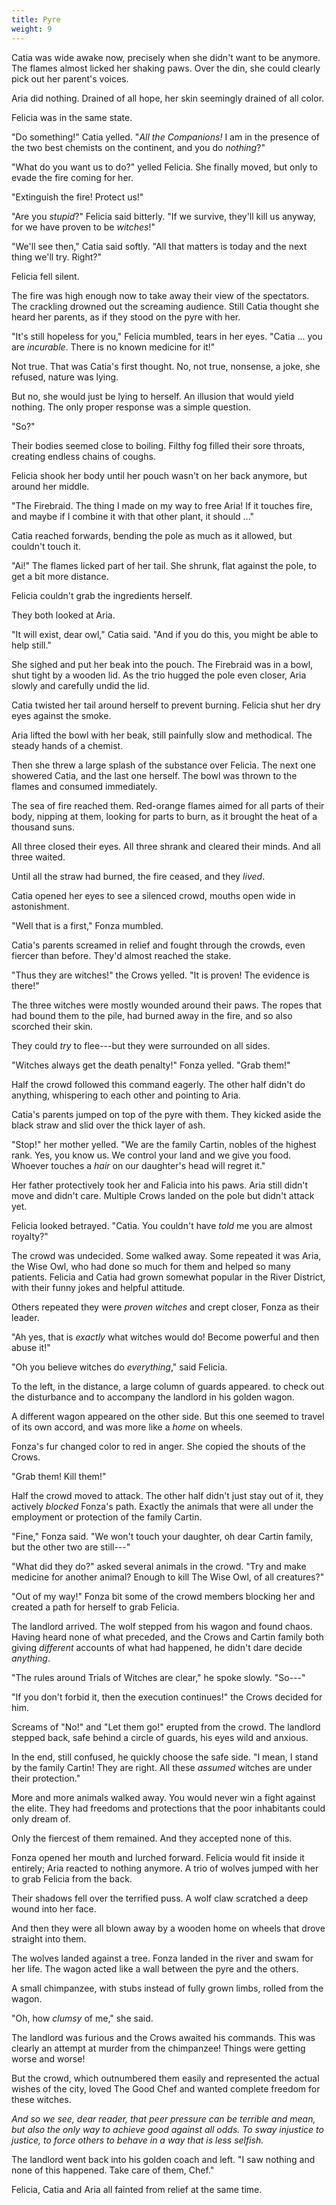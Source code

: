 ```yaml
---
title: Pyre
weight: 9
---
```

Catia was wide awake now, precisely when she didn't want to be anymore. The flames almost licked her shaking paws. Over the din, she could clearly pick out her parent's voices.

Aria did nothing. Drained of all hope, her skin seemingly drained of all color.

Felicia was in the same state.

"Do something!" Catia yelled. "_All the Companions!_ I am in the presence of the two best chemists on the continent, and you do _nothing_?"

"What do you want us to do?" yelled Felicia. She finally moved, but only to evade the fire coming for her.

"Extinguish the fire! Protect us!"

"Are you _stupid_?" Felicia said bitterly. "If we survive, they'll kill us anyway, for we have proven to be _witches_!"

"We'll see then," Catia said softly. "All that matters is today and the next thing we'll try. Right?"

Felicia fell silent.

The fire was high enough now to take away their view of the spectators. The crackling drowned out the screaming audience. Still Catia thought she heard her parents, as if they stood on the pyre with her.

"It's still hopeless for you," Felicia mumbled, tears in her eyes. "Catia ... you are _incurable_. There is no known medicine for it!"

Not true. That was Catia's first thought. No, not true, nonsense, a joke, she refused, nature was lying.

But no, she would just be lying to herself. An illusion that would yield nothing. The only proper response was a simple question.

"So?"

Their bodies seemed close to boiling. Filthy fog filled their sore throats, creating endless chains of coughs.

Felicia shook her body until her pouch wasn't on her back anymore, but around her middle.

"The Firebraid. The thing I made on my way to free Aria! If it touches fire, and maybe if I combine it with that other plant, it should ..."

Catia reached forwards, bending the pole as much as it allowed, but couldn't touch it.

"Ai!" The flames licked part of her tail. She shrunk, flat against the pole, to get a bit more distance.

Felicia couldn't grab the ingredients herself.

They both looked at Aria.

"It will exist, dear owl," Catia said. "And if you do this, you might be able to help still."

She sighed and put her beak into the pouch. The Firebraid was in a bowl, shut tight by a wooden lid. As the trio hugged the pole even closer, Aria slowly and carefully undid the lid.

Catia twisted her tail around herself to prevent burning. Felicia shut her dry eyes against the smoke.

Aria lifted the bowl with her beak, still painfully slow and methodical. The steady hands of a chemist.

Then she threw a large splash of the substance over Felicia. The next one showered Catia, and the last one herself. The bowl was thrown to the flames and consumed immediately.

The sea of fire reached them. Red-orange flames aimed for all parts of their body, nipping at them, looking for parts to burn, as it brought the heat of a thousand suns.

All three closed their eyes. All three shrank and cleared their minds. And all three waited.

Until all the straw had burned, the fire ceased, and they _lived_.

Catia opened her eyes to see a silenced crowd, mouths open wide in astonishment.

"Well that is a first," Fonza mumbled.

Catia's parents screamed in relief and fought through the crowds, even fiercer than before. They'd almost reached the stake.

"Thus they are witches!" the Crows yelled. "It is proven! The evidence is there!"

The three witches were mostly wounded around their paws. The ropes that had bound them to the pile, had burned away in the fire, and so also scorched their skin.

They could _try_ to flee---but they were surrounded on all sides.

"Witches always get the death penalty!" Fonza yelled. "Grab them!"

Half the crowd followed this command eagerly. The other half didn't do anything, whispering to each other and pointing to Aria.

Catia's parents jumped on top of the pyre with them. They kicked aside the black straw and slid over the thick layer of ash.

"Stop!" her mother yelled. "We are the family Cartin, nobles of the highest rank. Yes, you know us. We control your land and we give you food. Whoever touches a _hair_ on our daughter's head will regret it."

Her father protectively took her and Falicia into his paws. Aria still didn't move and didn't care. Multiple Crows landed on the pole but didn't attack yet.

Felicia looked betrayed. "Catia. You couldn't have _told_ me you are almost royalty?"

The crowd was undecided. Some walked away. Some repeated it was Aria, the Wise Owl, who had done so much for them and helped so many patients. Felicia and Catia had grown somewhat popular in the River District, with their funny jokes and helpful attitude.

Others repeated they were _proven witches_ and crept closer, Fonza as their leader.

"Ah yes, that is _exactly_ what witches would do! Become powerful and then abuse it!"

"Oh you believe witches do _everything_," said Felicia.

To the left, in the distance, a large column of guards appeared. to check out the disturbance and to accompany the landlord in his golden wagon.

A different wagon appeared on the other side. But this one seemed to travel of its own accord, and was more like a _home_ on wheels.

Fonza's fur changed color to red in anger. She copied the shouts of the Crows.

"Grab them! Kill them!"

Half the crowd moved to attack. The other half didn't just stay out of it, they actively _blocked_ Fonza's path. Exactly the animals that were all under the employment or protection of the family Cartin.

"Fine," Fonza said. "We won't touch your daughter, oh dear Cartin family, but the other two are still---"

"What did they do?" asked several animals in the crowd. "Try and make medicine for another animal? Enough to kill The Wise Owl, of all creatures?"

"Out of my way!" Fonza bit some of the crowd members blocking her and created a path for herself to grab Felicia.

The landlord arrived. The wolf stepped from his wagon and found chaos. Having heard none of what preceded, and the Crows and Cartin family both giving _different_ accounts of what had happened, he didn't dare decide _anything_. 

"The rules around Trials of Witches are clear," he spoke slowly. "So---"

"If you don't forbid it, then the execution continues!" the Crows decided for him.

Screams of "No!" and "Let them go!" erupted from the crowd. The landlord stepped back, safe behind a circle of guards, his eyes wild and anxious.

In the end, still confused, he quickly choose the safe side. "I mean, I stand by the family Cartin! They are right. All these _assumed_ witches are under their protection."

More and more animals walked away. You would never win a fight against the elite. They had freedoms and protections that the poor inhabitants could only dream of.

Only the fiercest of them remained. And they accepted none of this.

Fonza opened her mouth and lurched forward. Felicia would fit inside it entirely; Aria reacted to nothing anymore. A trio of wolves jumped with her to grab Felicia from the back.

Their shadows fell over the terrified puss. A wolf claw scratched a deep wound into her face.

And then they were all blown away by a wooden home on wheels that drove straight into them.

The wolves landed against a tree. Fonza landed in the river and swam for her life. The wagon acted like a wall between the pyre and the others.

A small chimpanzee, with stubs instead of fully grown limbs, rolled from the wagon.

"Oh, how _clumsy_ of me," she said.

The landlord was furious and the Crows awaited his commands. This was clearly an attempt at murder from the chimpanzee! Things were getting worse and worse!

But the crowd, which outnumbered them easily and represented the actual wishes of the city, loved The Good Chef and wanted complete freedom for these witches.

_And so we see, dear reader, that peer pressure can be terrible and mean, but also the only way to achieve good against all odds. To sway injustice to justice, to force others to behave in a way that is less selfish._

The landlord went back into his golden coach and left. "I saw nothing and none of this happened. Take care of them, Chef."

Felicia, Catia and Aria all fainted from relief at the same time.